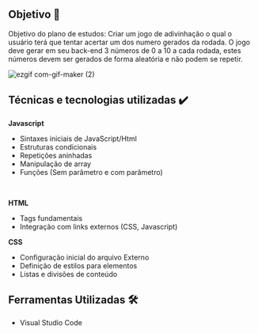 <h2>  Objetivo 🎯</h2>

Objetivo do plano de estudos: Criar um jogo de adivinhação o qual o usuário terá que tentar acertar um dos numero gerados da rodada.
O jogo deve gerar em seu back-end 3 números de 0 a 10 a cada rodada, estes números devem ser gerados de forma aleatória e não podem se repetir.


![ezgif com-gif-maker (2)](https://user-images.githubusercontent.com/97267699/155847550-2b784013-f4ab-45af-82fe-4406a234b6e2.gif)


<h2>Técnicas e tecnologias utilizadas ✔️</h2>

<b>Javascript </b> 

- Sintaxes iniciais de JavaScript/Html
- Estruturas condicionais
- Repetições aninhadas
- Manipulação de array 
- Funções (Sem parâmetro e com parâmetro)


<br> 

<b>HTML</b>
- Tags fundamentais
- Integração com links externos (CSS, Javascript) 

<b>CSS</b>
- Configuração inicial do arquivo Externo
- Definição de estilos para elementos  
- Listas e divisões de conteúdo


 <h2>  Ferramentas Utilizadas 🛠️ </h2>

- Visual Studio Code
